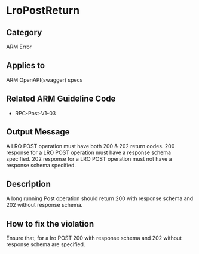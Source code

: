 # LroPostReturn

## Category

ARM Error

## Applies to

ARM OpenAPI(swagger) specs

## Related ARM Guideline Code

- RPC-Post-V1-03

## Output Message

A LRO POST operation must have both 200 & 202 return codes.
200 response for a LRO POST operation must have a response schema specified.
202 response for a LRO POST operation must not have a response schema specified.

## Description

A long running Post operation should return 200 with response schema and 202 without response schema.

## How to fix the violation

Ensure that, for a lro POST 200 with response schema and 202 without response schema are specified.